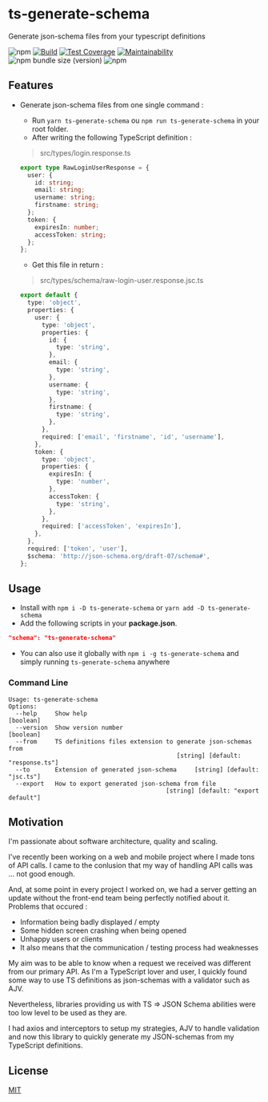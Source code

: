 # ts-generate-schema

Generate json-schema files from your typescript definitions

![npm](https://img.shields.io/npm/v/ts-generate-schema)
[![Build](https://circleci.com/gh/morintd/ts-generate-schema.svg?style=shield)](https://app.circleci.com/pipelines/github/morintd/ts-generate-schema)
[![Test Coverage](https://api.codeclimate.com/v1/badges/50048453b57934c15439/test_coverage)](https://codeclimate.com/github/morintd/ts-generate-schema/test_coverage)
[![Maintainability](https://api.codeclimate.com/v1/badges/50048453b57934c15439/maintainability)](https://codeclimate.com/github/morintd/ts-generate-schema/maintainability)
![npm bundle size (version)](https://img.shields.io/bundlephobia/minzip/ts-generate-schema)
![npm](https://img.shields.io/npm/dm/ts-generate-schema)

## Features

- Generate json-schema files from one single command :

  - Run `yarn ts-generate-schema` ou `npm run ts-generate-schema` in your root folder.
  - After writing the following TypeScript definition :
  > src/types/login.response.ts

  ```typescript
  export type RawLoginUserResponse = {
    user: {
      id: string;
      email: string;
      username: string;
      firstname: string;
    };
    token: {
      expiresIn: number;
      accessToken: string;
    };
  };
  ```

  - Get this file in return :

  > src/types/schema/raw-login-user.response.jsc.ts

  ```typescript
  export default {
    type: 'object',
    properties: {
      user: {
        type: 'object',
        properties: {
          id: {
            type: 'string',
          },
          email: {
            type: 'string',
          },
          username: {
            type: 'string',
          },
          firstname: {
            type: 'string',
          },
        },
        required: ['email', 'firstname', 'id', 'username'],
      },
      token: {
        type: 'object',
        properties: {
          expiresIn: {
            type: 'number',
          },
          accessToken: {
            type: 'string',
          },
        },
        required: ['accessToken', 'expiresIn'],
      },
    },
    required: ['token', 'user'],
    $schema: 'http://json-schema.org/draft-07/schema#',
  };
  ```

## Usage

- Install with `npm i -D ts-generate-schema` or `yarn add -D ts-generate-schema`
- Add the following scripts in your **package.json**.

```json
"schema": "ts-generate-schema"
```

- You can also use it globally with `npm i -g ts-generate-schema` and simply running `ts-generate-schema` anywhere

### Command Line
```
Usage: ts-generate-schema
Options:
  --help     Show help                                                 [boolean]
  --version  Show version number                                       [boolean]
  --from     TS definitions files extension to generate json-schemas from
                                               [string] [default: "response.ts"]
  --to       Extension of generated json-schema     [string] [default: "jsc.ts"]
  --export   How to export generated json-schema from file
                                            [string] [default: "export default"]
```
## Motivation

I'm passionate about software architecture, quality and scaling.

I've recently been working on a web and mobile project where I made tons of API calls. I came to the conlusion that my way of handling API calls was ... not good enough.

And, at some point in every project I worked on, we had a server getting an update without the front-end team being perfectly notified about it. Problems that occured :
  - Information being badly displayed / empty
  - Some hidden screen crashing when being opened
  - Unhappy users or clients
  - It also means that the communication / testing process had weaknesses

My aim was to be able to know when a request we received was different from our primary API. As I'm a TypeScript lover and user, I quickly found some way to use TS definitions as json-schemas with a validator such as AJV.

Nevertheless, libraries providing us with TS => JSON Schema abilities were too low level to be used as they are.

I had axios and interceptors to setup my strategies, AJV to handle validation and now this library to quickly generate my JSON-schemas from my TypeScript definitions.

## License

[MIT](https://github.com/mrdtd/service/blob/master/LICENSE)
